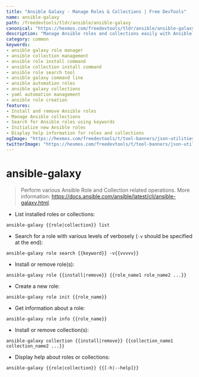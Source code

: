 ```yaml
---
title: "Ansible Galaxy - Manage Roles & Collections | Free DevTools"
name: ansible-galaxy
path: /freedevtools/tldr/ansible/ansible-galaxy
canonical: "https://hexmos.com/freedevtools/tldr/ansible/ansible-galaxy/"
description: "Manage Ansible roles and collections easily with Ansible Galaxy. Install, remove, search, and initialize roles & collections with this command line tool. Free online tool, no registration required."
category: common
keywords:
- ansible galaxy role manager
- ansible collection management
- ansible role install command
- ansible collection install command
- ansible role search tool
- ansible galaxy command line
- ansible automation roles
- ansible galaxy collections
- yaml automation management
- ansible role creation
features:
- Install and remove Ansible roles
- Manage Ansible collections
- Search for Ansible roles using keywords
- Initialize new Ansible roles
- Display help information for roles and collections
ogImage: "https://hexmos.com/freedevtools/t/tool-banners/json-utilities-banner.png"
twitterImage: "https://hexmos.com/freedevtools/t/tool-banners/json-utilities-banner.png"
---
```


# ansible-galaxy

> Perform various Ansible Role and Collection related operations.
> More information: <https://docs.ansible.com/ansible/latest/cli/ansible-galaxy.html>.

- List installed roles or collections:

`ansible-galaxy {{role|collection}} list`

- Search for a role with various levels of verbosely (`-v` should be specified at the end):

`ansible-galaxy role search {{keyword}} -v{{vvvvv}}`

- Install or remove role(s):

`ansible-galaxy role {{install|remove}} {{role_name1 role_name2 ...}}`

- Create a new role:

`ansible-galaxy role init {{role_name}}`

- Get information about a role:

`ansible-galaxy role info {{role_name}}`

- Install or remove collection(s):

`ansible-galaxy collection {{install|remove}} {{collection_name1 collection_name2 ...}}`

- Display help about roles or collections:

`ansible-galaxy {{role|collection}} {{[-h|--help]}}`

